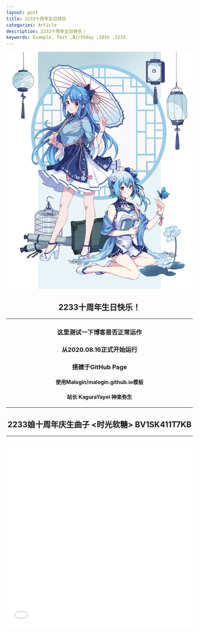 ```yaml
---
layout: post
title: 2233十周年生日快乐
categories: Article
description: 2233十周年生日快乐！
keywords: Example, Test ,Birthday ,10th ,2233 
---
```

<!DOCTYPE html>
<div align="center">

![2233](/images/blog/2233.jpg)

## 2233十周年生日快乐！
***
### 这里测试一下博客是否正常运作
### 从2020.08.16正式开始运行
### 搭建于GitHub Page
#### 使用Malogin/malogin.github.io模板
#### 站长 KaguraYayoi 神楽弥生
***
## 2233娘十周年庆生曲子 <时光软糖> BV1SK411T7KB

</div>

***

<iframe 
src="//player.bilibili.com/player.html?aid=60016166&cid=104514776&page=1&danmaku=0" 
allowfullscreen="allowfullscreen" 
width="100%" 
height="500" 
scrolling="no" 
frameborder="0" 
sandbox="allow-top-navigation allow-same-origin allow-forms allow-scripts">
</iframe>
